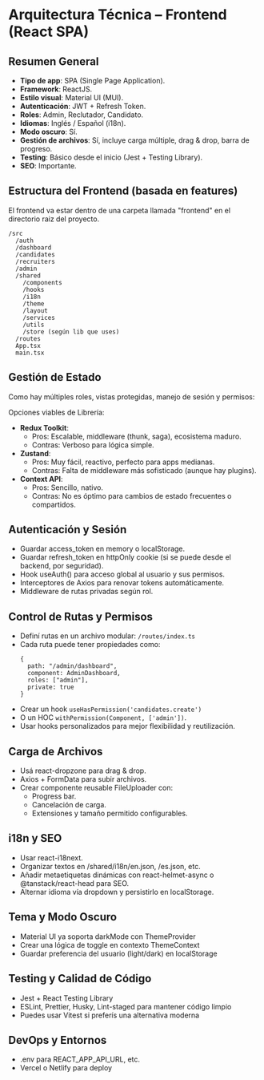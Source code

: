 # Arquitectura Técnica – Frontend (React SPA)

## Resumen General
- **Tipo de app**: SPA (Single Page Application).
- **Framework**: ReactJS.
- **Estilo visual**: Material UI (MUI).
- **Autenticación**: JWT + Refresh Token.
- **Roles**: Admin, Reclutador, Candidato.
- **Idiomas**: Inglés / Español (i18n).
- **Modo oscuro**: Sí.
- **Gestión de archivos**: Sí, incluye carga múltiple, drag & drop, barra de progreso.
- **Testing**: Básico desde el inicio (Jest + Testing Library).
- **SEO**: Importante.

## Estructura del Frontend (basada en features)
El frontend va estar dentro de una carpeta llamada "frontend" en el directorio raiz del proyecto.
```
/src
  /auth
  /dashboard
  /candidates
  /recruiters
  /admin
  /shared
    /components
    /hooks
    /i18n
    /theme
    /layout
    /services
    /utils
    /store (según lib que uses)
  /routes
  App.tsx
  main.tsx 
  ```

## Gestión de Estado
Como hay múltiples roles, vistas protegidas, manejo de sesión y permisos:

Opciones viables de Librería:
- **Redux Toolkit**:
  -	Pros: Escalable, middleware (thunk, saga), ecosistema maduro.
  - Contras: Verboso para lógica simple.
- **Zustand**:
  - Pros: Muy fácil, reactivo, perfecto para apps medianas.
  - Contras: Falta de middleware más sofisticado (aunque hay plugins).
- **Context API**:
  - Pros: Sencillo, nativo.
  - Contras: No es óptimo para cambios de estado frecuentes o compartidos.

## Autenticación y Sesión
- Guardar access_token en memory o localStorage.
- Guardar refresh_token en httpOnly cookie (si se puede desde el backend, por seguridad).
- Hook useAuth() para acceso global al usuario y sus permisos.
- Interceptores de Axios para renovar tokens automáticamente.
- Middleware de rutas privadas según rol.

## Control de Rutas y Permisos
- Definí rutas en un archivo modular: ``` /routes/index.ts ```
- Cada ruta puede tener propiedades como:
  ``` 
  {
    path: "/admin/dashboard",
    component: AdminDashboard,
    roles: ["admin"],
    private: true
  } 

- Crear un hook 
  ``` useHasPermission('candidates.create') ```
- O un HOC ``` withPermission(Component, ['admin']) ```.
- Usar hooks personalizados para mejor flexibilidad y reutilización.

## Carga de Archivos
- Usá react-dropzone para drag & drop.
- Axios + FormData para subir archivos.
- Crear componente reusable FileUploader con:
  - Progress bar.
  - Cancelación de carga.
  - Extensiones y tamaño permitido configurables.

## i18n y SEO
- Usar react-i18next.
- Organizar textos en /shared/i18n/en.json, /es.json, etc.
- Añadir metaetiquetas dinámicas con react-helmet-async o @tanstack/react-head para SEO.
- Alternar idioma vía dropdown y persistirlo en localStorage.

## Tema y Modo Oscuro
- Material UI ya soporta darkMode con ThemeProvider
- Crear una lógica de toggle en contexto ThemeContext
- Guardar preferencia del usuario (light/dark) en localStorage

## Testing y Calidad de Código
- Jest + React Testing Library
- ESLint, Prettier, Husky, Lint-staged para mantener código limpio
- Puedes usar Vitest si preferís una alternativa moderna

## DevOps y Entornos
- .env para REACT_APP_API_URL, etc.
- Vercel o Netlify para deploy

